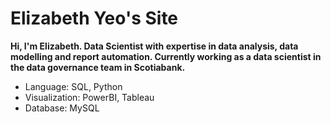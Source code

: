 <head>
  <link rel="stylesheet" href="https://cdnjs.cloudflare.com/ajax/libs/font-awesome/5.15.4/css/all.min.css">
</head>


<h1>Elizabeth Yeo's Site
  <a href="mailto:lizsyeo@gmail.com"><i class="fas fa-envelope"></i></a>
  <a href="https://github.com/lizsyeo" target="_blank"><i class="fab fa-github"></i></a>
  <a href="https://www.linkedin.com/in/lizsyeo" target="_blank"><i class="fab fa-linkedin"></i></a>
</h1>


**Hi, I'm Elizabeth. Data Scientist with expertise in data analysis, data modelling and report automation. Currently working as a data scientist in the data governance team in Scotiabank.**  



- Language: SQL, Python
- Visualization: PowerBI, Tableau
- Database: MySQL


<link rel="stylesheet" href="/assets/css/main.css">
